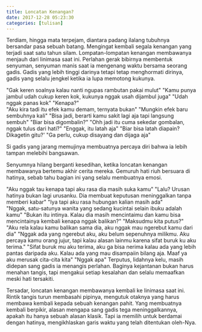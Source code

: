 ```yaml
---
title: Loncatan Kenangan?
date: 2017-12-28 05:23:30
categories: [tulisan]
---
```


Terdiam, hingga mata terpejam, diantara padang ilalang tubuhnya bersandar pasa sebuah batang. Mengingat kembali segala kenangan yang terjadi saat satu tahun silam. Lompatan-lompatan kenangan membawanya menjauh dari linimasa saat ini.
Perlahan gerak bibirnya membentuk senyuman, senyuman manis saat ia mengenang waktu bersama seorang gadis. Gadis yang lebih tinggi darinya tetapi tetap menghormati dirinya, gadis yang selalu jengkel ketika ia lupa memotong kukunya.

"Gak keren soalnya kalau nanti ngupas rambutan pakai mulut"
"Kamu punya jambul udah cukup keren kok, kukunya nggak usah dijambul juga"
"Udah nggak panas kok"
"Kenapa?"                  
"Aku kira tadi itu efek kamu demam, ternyata bukan"
"Mungkin efek baru sembuhnya kali"
"Bisa jadi, berarti kamu sakit lagi aja tapi langsung sembuh"
"Biar bisa digombalin?"
"Ohh jadi itu cuma sekedar gombalan, nggak tulus dari hati?"
"Enggak, itu latah aja"
"Biar bisa latah diapain? Dikagetin gitu?'
"Ga perlu, cukup disayang dan dijaga aja"

Si gadis yang jarang memujinya membuatnya percaya diri bahwa ia lebih tampan melebihi bangsawan.


Senyumnya hilang berganti kesedihan, ketika loncatan kenangan membawanya bertemu akhir cerita mereka. Gemuruh hati riuh bersuara di hatinya, sebab tahu bagian ini yang selalu membuatnya emosi.

"Aku nggak tau kenapa tapi aku rasa dia masih suka kamu"
"Lalu? Urusan hatinya bukan lagi urusanku. Dia membuat keputusan meninggalkan tanpa memberi kabar"
"Iya tapi aku rasa hubungan kalian masih ada"             
"Nggak, satu-satunya wanita yang sedang kucintai selain ibuku adalah kamu"
"Bukan itu intinya. Kalau dia masih mencintaimu dan kamu bisa mencintainya kembali kenapa nggak balikan?"
"Maksudmu kita putus?"
"Aku rela kalau kamu balikan sama dia, aku nggak mau ngerebut kamu dari dia"
"Nggak ada yang ngerebut aku, aku belum sepenuhnya milikmu. Aku percaya kamu orang jujur, tapi kalau alasan lainmu karena sifat buruk ku aku terima."
"Sifat buruk mu aku terima, aku ga bisa nerima kalau ada yang lebih pantas daripada aku. Kalau ada yang mau disampaiin bilang aja. Maaf ya aku merusak cita-cita kita"
"Nggak apa"
Terputus, lidahnya kelu, masih didepan sang gadis ia menangis perlahan. Baginya kejantanan bukan harus menahan tangis, tapi mengakui setiap kesalahan dan selalu memaafkan meski hati tersakiti.



Tersadar, loncatan kenangan membawanya kembali ke linimasa saat ini. Rintik tangis turun membasahi pipinya, mengutuk otaknya yang harus membawa kembali kepada sebuah kenangan pahit.
Yang membuatnya kembali berpikir, alasan mengapa sang gadis tega meninggalkannya, apakah itu hanya sebuah alasan klasik.
Tapi ia memilih untuk berdamai dengan hatinya, mengikhlaskan garis waktu yang telah ditentukan oleh-Nya.